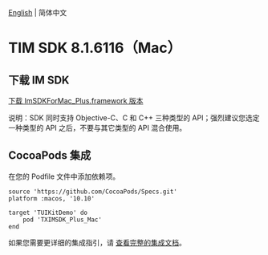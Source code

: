 [English](./README.md) | 简体中文

# TIM SDK 8.1.6116（Mac）

## 下载 IM SDK

[下载 ImSDKForMac_Plus.framework 版本](https://im.sdk.qcloud.com/download/plus/8.1.6116/ImSDKForMac_Plus_8.1.6116.framework.zip)

说明：SDK 同时支持 Objective-C、C 和 C++ 三种类型的 API；强烈建议您选定一种类型的 API 之后，不要与其它类型的 API 混合使用。

## CocoaPods 集成
在您的 Podfile 文件中添加依赖项。
```
source 'https://github.com/CocoaPods/Specs.git'
platform :macos, '10.10'

target 'TUIKitDemo' do
    pod 'TXIMSDK_Plus_Mac'
end
```

如果您需要更详细的集成指引，请 [查看完整的集成文档](https://cloud.tencent.com/document/product/269/75288)。
